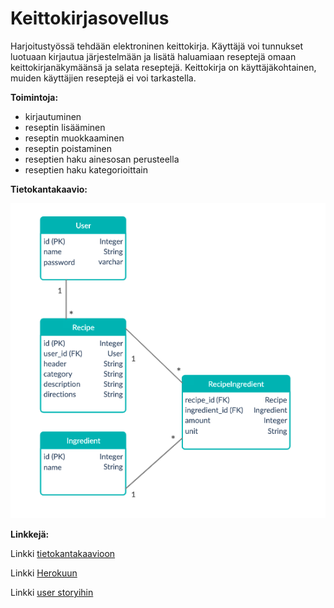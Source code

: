# Keittokirjasovellus

Harjoitustyössä tehdään elektroninen keittokirja. Käyttäjä voi tunnukset luotuaan kirjautua järjestelmään ja lisätä haluamiaan reseptejä omaan keittokirjanäkymäänsä ja selata reseptejä. Keittokirja on käyttäjäkohtainen, muiden käyttäjien reseptejä ei voi tarkastella. 

**Toimintoja:**

* kirjautuminen
* reseptin lisääminen
* reseptin muokkaaminen
* reseptin poistaminen
* reseptien haku ainesosan perusteella
* reseptien haku kategorioittain


**Tietokantakaavio:**

![tietokantakaavio](/documentation/tkkaavio.png)


**Linkkejä:**

Linkki [tietokantakaavioon](https://app.creately.com/diagram/bSgqFueVxxf/view) 

Linkki [Herokuun](https://keittokirja-tsoha.herokuapp.com/)

Linkki [user storyihin](https://github.com/iidxTe/keittokirja/blob/master/documentation/USERSTORIES.md)
